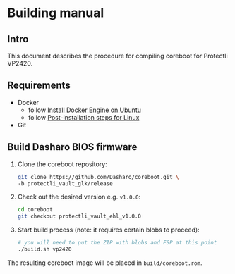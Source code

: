 # Building manual

## Intro

This document describes the procedure for compiling coreboot for Protectli
VP2420.

## Requirements

- Docker
    + follow [Install Docker Engine on Ubuntu](https://docs.docker.com/engine/install/ubuntu/)
    + follow [Post-installation steps for Linux](https://docs.docker.com/engine/install/linux-postinstall/)
- Git

## Build Dasharo BIOS firmware

1. Clone the coreboot repository:

    ```bash
    git clone https://github.com/Dasharo/coreboot.git \
    -b protectli_vault_glk/release
    ```

2. Check out the desired version e.g. `v1.0.0`:

    ```bash
    cd coreboot
    git checkout protectli_vault_ehl_v1.0.0
    ```

3. Start build process (note: it requires certain blobs to proceed):

    ```bash
    # you will need to put the ZIP with blobs and FSP at this point
    ./build.sh vp2420
    ```

The resulting coreboot image will be placed in `build/coreboot.rom`.
